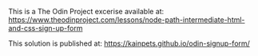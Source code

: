 This is a The Odin Project excerise available at:
https://www.theodinproject.com/lessons/node-path-intermediate-html-and-css-sign-up-form

This solution is published at:
https://kainpets.github.io/odin-signup-form/
